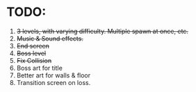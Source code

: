 # TODO:

1. ~~3 levels, with varying difficulty. Multiple spawn at once, etc.~~
2. ~~Music & Sound effects.~~
3. ~~End screen~~
4. ~~Boss level~~
5. ~~Fix Collision~~
6. Boss art for title
7. Better art for walls & floor
8. Transition screen on loss.